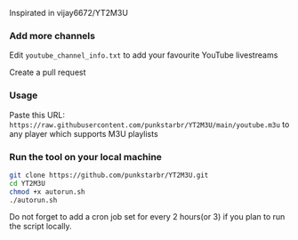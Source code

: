 Inspirated in vijay6672/YT2M3U


### Add more channels
Edit `youtube_channel_info.txt` to add your favourite YouTube livestreams

Create a pull request

### Usage
Paste this URL: `https://raw.githubusercontent.com/punkstarbr/YT2M3U/main/youtube.m3u` to any player which supports M3U playlists

### Run the tool on your local machine
``` bash
git clone https://github.com/punkstarbr/YT2M3U.git
cd YT2M3U
chmod +x autorun.sh
./autorun.sh
```

Do not forget to add a cron job set for every 2 hours(or 3) if you plan to run the script locally.
